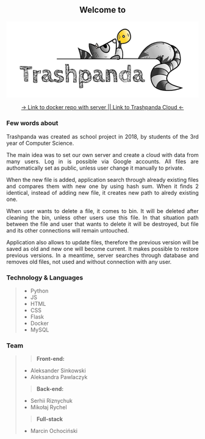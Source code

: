 <div align="center">

## Welcome to
![Logo](https://raw.githubusercontent.com/Morfeu5z/Trashpanda-Cloud/version/static/pic/trashpanda.PNG)

[-> Link to docker repo with server |](https://hub.docker.com/r/risernx/trashpanda)[| Link to Trashpanda Cloud <-](http://trashpanda.pwsz.nysa.pl)
  
</div>
<div align="justify">

### Few words about
Trashpanda was created as school project in 2018, by students of the 3rd year of Computer Science.

The main idea was to set our own server and create a cloud with data from many users. Log in is possible via Google accounts. All files are authomatically set as public, unless user change it manually to private.

When the new file is added, application search through already existing files and compares them with new one by using hash sum. When it finds 2 identical, instead of adding new file, it creates new path to alredy existing one.

When user wants to delete a file, it comes to bin. It will be deleted after cleaning the bin, unless other users use this file. In that situation path between the file and user that wants to delete it will be destroyed, but file and its other connections will remain untouched.

Application also allows to update files, therefore the previous version will be saved as old and new one will become current. It makes possible to restore previous versions. In a meantime, server searches through database and removes old files, not used and without connection with any user.
</div>

### Technology & Languages
>* Python
>* JS
>* HTML
>* CSS
>* Flask
>* Docker
>* MySQL

### Team
>> __Front-end:__
>* Aleksander Sinkowski
>* Aleksandra Pawlaczyk
>> __Back-end:__
>* Serhii Riznychuk
>* Mikołaj Rychel
>> __Full-stack__
>* Marcin Ochociński
